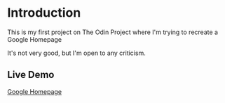 # Introduction

This is my first project on The Odin Project where I'm trying to recreate a Google Homepage

It's not very good, but I'm open to any criticism.

## Live Demo

[Google Homepage](https://rustamyuburov.github.io/google-homepage/)
